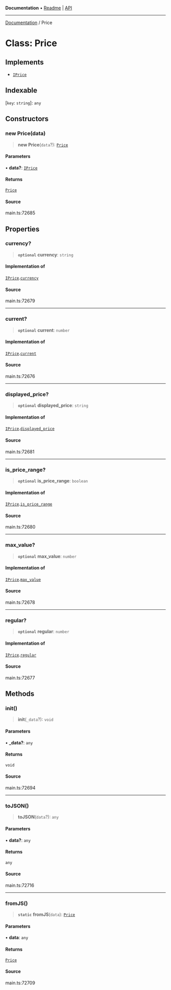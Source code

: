 **Documentation** • [Readme](../README.md) \| [API](../globals.md)

***

[Documentation](../README.md) / Price

# Class: Price

## Implements

- [`IPrice`](../interfaces/IPrice.md)

## Indexable

 \[`key`: `string`\]: `any`

## Constructors

### new Price(data)

> **new Price**(`data`?): [`Price`](Price.md)

#### Parameters

• **data?**: [`IPrice`](../interfaces/IPrice.md)

#### Returns

[`Price`](Price.md)

#### Source

main.ts:72685

## Properties

### currency?

> **`optional`** **currency**: `string`

#### Implementation of

[`IPrice`](../interfaces/IPrice.md).[`currency`](../interfaces/IPrice.md#currency)

#### Source

main.ts:72679

***

### current?

> **`optional`** **current**: `number`

#### Implementation of

[`IPrice`](../interfaces/IPrice.md).[`current`](../interfaces/IPrice.md#current)

#### Source

main.ts:72676

***

### displayed\_price?

> **`optional`** **displayed\_price**: `string`

#### Implementation of

[`IPrice`](../interfaces/IPrice.md).[`displayed_price`](../interfaces/IPrice.md#displayed_price)

#### Source

main.ts:72681

***

### is\_price\_range?

> **`optional`** **is\_price\_range**: `boolean`

#### Implementation of

[`IPrice`](../interfaces/IPrice.md).[`is_price_range`](../interfaces/IPrice.md#is_price_range)

#### Source

main.ts:72680

***

### max\_value?

> **`optional`** **max\_value**: `number`

#### Implementation of

[`IPrice`](../interfaces/IPrice.md).[`max_value`](../interfaces/IPrice.md#max_value)

#### Source

main.ts:72678

***

### regular?

> **`optional`** **regular**: `number`

#### Implementation of

[`IPrice`](../interfaces/IPrice.md).[`regular`](../interfaces/IPrice.md#regular)

#### Source

main.ts:72677

## Methods

### init()

> **init**(`_data`?): `void`

#### Parameters

• **\_data?**: `any`

#### Returns

`void`

#### Source

main.ts:72694

***

### toJSON()

> **toJSON**(`data`?): `any`

#### Parameters

• **data?**: `any`

#### Returns

`any`

#### Source

main.ts:72716

***

### fromJS()

> **`static`** **fromJS**(`data`): [`Price`](Price.md)

#### Parameters

• **data**: `any`

#### Returns

[`Price`](Price.md)

#### Source

main.ts:72709
